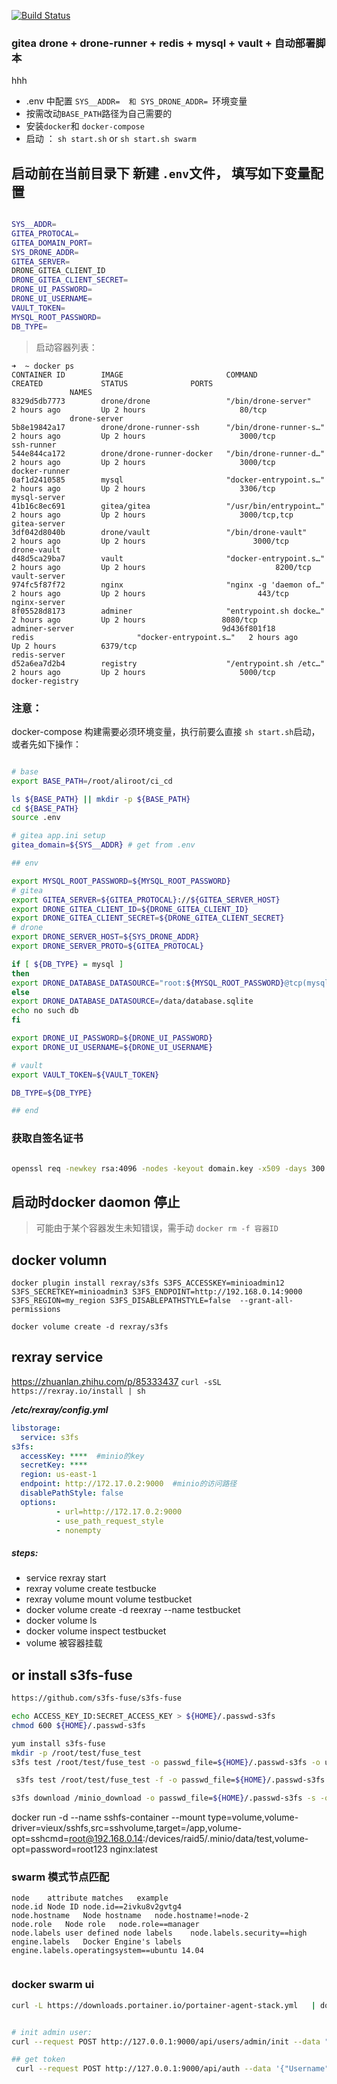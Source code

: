 [![Build Status](https://drone.jyao.xyz/api/badges/jyao/gitea_drone_vault_auto/status.svg)](https://drone.jyao.xyz/jyao/gitea_drone_vault_auto)

### gitea  drone + drone-runner + redis + mysql + vault + 自动部署脚本
hhh

* .env 中配置 `SYS__ADDR=  和 SYS_DRONE_ADDR= `环境变量
* 按需改动`BASE_PATH`路径为自己需要的
* 安装`docker`和 `docker-compose`
* 启动 ： `sh start.sh` or `sh start.sh swarm`

## 启动前在当前目录下 新建 `.env`文件， 填写如下变量配置
 ```bash

SYS__ADDR=
GITEA_PROTOCAL=
GITEA_DOMAIN_PORT=
SYS_DRONE_ADDR=
GITEA_SERVER=
DRONE_GITEA_CLIENT_ID
DRONE_GITEA_CLIENT_SECRET=
DRONE_UI_PASSWORD=
DRONE_UI_USERNAME=
VAULT_TOKEN=
MYSQL_ROOT_PASSWORD=
DB_TYPE=
 ```


> 启动容器列表：


```
➜  ~ docker ps
CONTAINER ID        IMAGE                       COMMAND                  CREATED             STATUS              PORTS
             NAMES
8329d5db7773        drone/drone                 "/bin/drone-server"      2 hours ago         Up 2 hours                     80/tcp
             drone-server
5b8e19842a17        drone/drone-runner-ssh      "/bin/drone-runner-s…"   2 hours ago         Up 2 hours                     3000/tcp                                     ssh-runner
544e844ca172        drone/drone-runner-docker   "/bin/drone-runner-d…"   2 hours ago         Up 2 hours                     3000/tcp                                     docker-runner
0af1d2410585        mysql                       "docker-entrypoint.s…"   2 hours ago         Up 2 hours                     3306/tcp                           mysql-server
41b16c8ec691        gitea/gitea                 "/usr/bin/entrypoint…"   2 hours ago         Up 2 hours                     3000/tcp,tcp   gitea-server
3df042d8040b        drone/vault                 "/bin/drone-vault"       2 hours ago         Up 2 hours                        3000/tcp                                                    drone-vault
d48d5ca29ba7        vault                       "docker-entrypoint.s…"   2 hours ago         Up 2 hours                             8200/tcp                                      vault-server
974fc5f87f72        nginx                       "nginx -g 'daemon of…"   2 hours ago         Up 2 hours                         443/tcp                    nginx-server
8f05528d8173        adminer                     "entrypoint.sh docke…"   2 hours ago         Up 2 hours                 8080/tcp                                     adminer-server                                 9d436f801f18        redis                       "docker-entrypoint.s…"   2 hours ago         Up 2 hours          6379/tcp                                                    redis-server
d52a6ea7d2b4        registry                    "/entrypoint.sh /etc…"   2 hours ago         Up 2 hours                     5000/tcp                        docker-registry      
```

### 注意：

docker-compose 构建需要必须环境变量，执行前要么直接 `sh start.sh`启动，或者先如下操作：

```bash

# base
export BASE_PATH=/root/aliroot/ci_cd

ls ${BASE_PATH} || mkdir -p ${BASE_PATH}
cd ${BASE_PATH}
source .env

# gitea app.ini setup
gitea_domain=${SYS__ADDR} # get from .env

## env

export MYSQL_ROOT_PASSWORD=${MYSQL_ROOT_PASSWORD}
# gitea 
export GITEA_SERVER=${GITEA_PROTOCAL}://${GITEA_SERVER_HOST}
export DRONE_GITEA_CLIENT_ID=${DRONE_GITEA_CLIENT_ID}
export DRONE_GITEA_CLIENT_SECRET=${DRONE_GITEA_CLIENT_SECRET}
# drone
export DRONE_SERVER_HOST=${SYS_DRONE_ADDR}
export DRONE_SERVER_PROTO=${GITEA_PROTOCAL}

if [ ${DB_TYPE} = mysql ]
then
export DRONE_DATABASE_DATASOURCE="root:${MYSQL_ROOT_PASSWORD}@tcp(mysql-server:3306)/drone?parseTime=true"
else 
export DRONE_DATABASE_DATASOURCE=/data/database.sqlite
echo no such db
fi

export DRONE_UI_PASSWORD=${DRONE_UI_PASSWORD}
export DRONE_UI_USERNAME=${DRONE_UI_USERNAME}

# vault
export VAULT_TOKEN=${VAULT_TOKEN}

DB_TYPE=${DB_TYPE}

## end
```


### 获取自签名证书
 ```bash
 
 openssl req -newkey rsa:4096 -nodes -keyout domain.key -x509 -days 300 -out domain.crt

 ```

 ## 启动时docker daomon 停止

 > 可能由于某个容器发生未知错误，需手动 `docker rm -f 容器ID`


## docker volumn

```
docker plugin install rexray/s3fs S3FS_ACCESSKEY=minioadmin12 S3FS_SECRETKEY=minioadmin3 S3FS_ENDPOINT=http://192.168.0.14:9000 S3FS_REGION=my_region S3FS_DISABLEPATHSTYLE=false  --grant-all-permissions

docker volume create -d rexray/s3fs 

```


## rexray service
https://zhuanlan.zhihu.com/p/85333437
`curl -sSL https://rexray.io/install | sh`

***/etc/rexray/config.yml***

```yml
libstorage:
  service: s3fs
s3fs:
  accessKey: ****  #minio的key
  secretKey: ****
  region: us-east-1
  endpoint: http://172.17.0.2:9000  #minio的访问路径
  disablePathStyle: false
  options:
          - url=http://172.17.0.2:9000
          - use_path_request_style
          - nonempty
```

##### steps:
* service rexray start
* rexray volume create testbucke
* rexray volume mount volume testbucket
* docker volume create -d reexray --name testbucket
* docker volume ls 
* docker volume inspect testbucket
* volume 被容器挂载

## or install s3fs-fuse
```sh
https://github.com/s3fs-fuse/s3fs-fuse

echo ACCESS_KEY_ID:SECRET_ACCESS_KEY > ${HOME}/.passwd-s3fs
chmod 600 ${HOME}/.passwd-s3fs

yum install s3fs-fuse
mkdir -p /root/test/fuse_test
s3fs test /root/test/fuse_test -o passwd_file=${HOME}/.passwd-s3fs -o url=http://10.111.0.90:9000/

 s3fs test /root/test/fuse_test -f -o passwd_file=${HOME}/.passwd-s3fs -s -o nomultipart -o sigv2 -o curldbg -o url=http://10.111.0.90:9000 -o use_path_request_style 

s3fs download /minio_download -o passwd_file=${HOME}/.passwd-s3fs -s -o nomultipart -o sigv2 -o url=http://10.111.0.90:9000 -o use_path_request_style

```


 docker run -d  --name sshfs-container --mount type=volume,volume-driver=vieux/sshfs,src=sshvolume,target=/app,volume-opt=sshcmd=root@192.168.0.14:/devices/raid5/.minio/data/test,volume-opt=password=root123 nginx:latest


 ### swarm 模式节点匹配

 ```
node	attribute matches	example
node.id	Node ID	node.id==2ivku8v2gvtg4
node.hostname	Node hostname	node.hostname!=node-2
node.role	Node role	node.role==manager
node.labels	user defined node labels	node.labels.security==high
engine.labels	Docker Engine's labels	engine.labels.operatingsystem==ubuntu 14.04


```


### docker swarm ui 
```bash
curl -L https://downloads.portainer.io/portainer-agent-stack.yml   | docker stack deploy -c - --prune --with-registry-auth portainer


# init admin user: 
curl --request POST http://127.0.0.1:9000/api/users/admin/init --data "{\"Username\":\"admin\",\"Password\":\"admin@admin\"}"

## get token
 curl --request POST http://127.0.0.1:9000/api/auth --data '{"Username":"admin","Password":"admin@admin"}'
```
